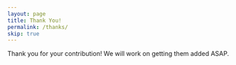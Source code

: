 ```yaml
---
layout: page
title: Thank You!
permalink: /thanks/
skip: true
---
```


Thank you for your contribution! We will work on getting them added ASAP.

